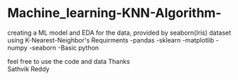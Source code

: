 # Machine_learning-KNN-Algorithm-
creating a ML model and EDA for the data, provided by seaborn(Iris) dataset using K-Nearest-Neighbor's 
Requirments 
-pandas
-sklearn
-matplotlib
-numpy
-seaborn
-Basic python

feel free to use the code and data
Thanks              
Sathvik Reddy
